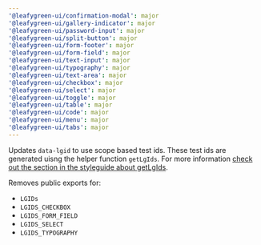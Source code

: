 ```yaml
---
'@leafygreen-ui/confirmation-modal': major
'@leafygreen-ui/gallery-indicator': major
'@leafygreen-ui/password-input': major
'@leafygreen-ui/split-button': major
'@leafygreen-ui/form-footer': major
'@leafygreen-ui/form-field': major
'@leafygreen-ui/text-input': major
'@leafygreen-ui/typography': major
'@leafygreen-ui/text-area': major
'@leafygreen-ui/checkbox': major
'@leafygreen-ui/select': major
'@leafygreen-ui/toggle': major
'@leafygreen-ui/table': major
'@leafygreen-ui/code': major
'@leafygreen-ui/menu': major
'@leafygreen-ui/tabs': major
---
```


Updates `data-lgid` to use scope based test ids. These test ids are generated uisng the helper function `getLgIds`. For more information [check out the section in the styleguide about getLgIds](https://github.com/mongodb/leafygreen-ui/blob/main/STYLEGUIDE.md#getlgids).

Removes public exports for:
- `LGIDs`
- `LGIDS_CHECKBOX`
- `LGIDS_FORM_FIELD`
- `LGIDS_SELECT`
- `LGIDS_TYPOGRAPHY`